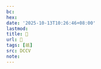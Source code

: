 ```yaml
---
bc:
hex:
date: '2025-10-13T10:26:46+08:00'
lastmod:
title: 􀼥
url: 􀼥
tags: [祇]
src: DCCV
note:
---
```

